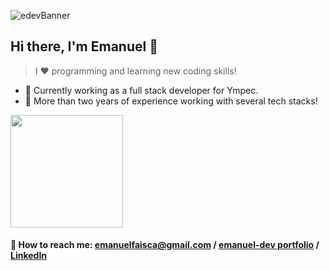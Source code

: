 ![edevBanner](https://user-images.githubusercontent.com/25751489/183266179-db3cb73a-ea16-4b85-90d6-7086de4eae66.png)

## Hi there, I'm Emanuel 👋
> I ❤ programming and learning new coding skills! 

- 🔭 Currently working as a full stack developer for Ympec.
- 🌱 More than two years of experience working with several tech stacks!

<img height="180em" src="https://github-readme-stats.vercel.app/api?username=EmanuelGF&show_icons=true&hide_border=true&&count_private=true&include_all_commits=true&theme=chartreuse-dark" />

#### 📩 How to reach me: emanuelfaisca@gmail.com / [emanuel-dev portfolio](https://emanuel-dev.com) / [LinkedIn](https://www.linkedin.com/in/emanuel-fa%C3%ADsca-19b100196/)
